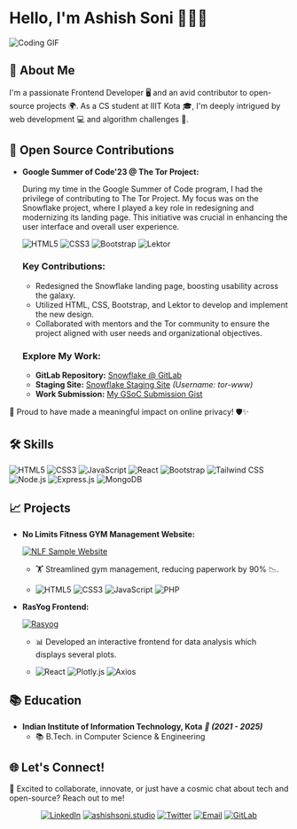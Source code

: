 # Hello, I'm Ashish Soni 👨‍💻🚀

<img src="https://media.giphy.com/media/L8K62iTDkzGX6/giphy.gif" alt="Coding GIF" >

## 🚀 About Me

I'm a passionate Frontend Developer 🖥️ and an avid contributor to open-source projects 🌍. As a CS student at IIIT Kota 🎓, I'm deeply intrigued by web development 💻 and algorithm challenges 🧠.

## 🌟 Open Source Contributions

- **Google Summer of Code'23 @ The Tor Project:**

  During my time in the Google Summer of Code program, I had the privilege of contributing to The Tor Project. My focus was on the Snowflake project, where I played a key role in redesigning and modernizing its landing page. This initiative was crucial in enhancing the user interface and overall user experience.

  ![HTML5](https://img.shields.io/badge/-HTML5-%23E34F26?style=flat&logo=html5&logoColor=white)
  ![CSS3](https://img.shields.io/badge/-CSS3-%231572B6?style=flat&logo=css3)
  ![Bootstrap](https://img.shields.io/badge/-Bootstrap-%23563D7C?style=flat&logo=bootstrap)
  ![Lektor](https://img.shields.io/badge/-Lektor-%23A6141C?style=flat&logo=lektor)

  ### Key Contributions:

  - Redesigned the Snowflake landing page, boosting usability across the galaxy.
  - Utilized HTML, CSS, Bootstrap, and Lektor to develop and implement the new design.
  - Collaborated with mentors and the Tor community to ensure the project aligned with user needs and organizational objectives.

  ### Explore My Work:

  - **GitLab Repository:** [Snowflake @ GitLab](https://gitlab.torproject.org/tpo/web/snowflake)
  - **Staging Site:** [Snowflake Staging Site](https://snowflake.staging.torproject.org/) _(Username: tor-www)_
  - **Work Submission:** [My GSoC Submission Gist](https://gist.github.com/ashishsoniii/d139cd9b427d340342ef1ff04fae8960)

👏 Proud to have made a meaningful impact on online privacy! 🛡️✨

## 🛠️ Skills

![HTML5](https://img.shields.io/badge/-HTML5-%23E34F26?style=flat&logo=html5&logoColor=white)
![CSS3](https://img.shields.io/badge/-CSS3-%231572B6?style=flat&logo=css3)
![JavaScript](https://img.shields.io/badge/-JavaScript-%23F7DF1E?style=flat&logo=javascript&logoColor=black)
![React](https://img.shields.io/badge/-React-%23282C34?style=flat&logo=react)
![Bootstrap](https://img.shields.io/badge/-Bootstrap-%23563D7C?style=flat&logo=bootstrap)
![Tailwind CSS](https://img.shields.io/badge/-Tailwind%20CSS-%2338B2AC?style=flat&logo=tailwind-css)
![Node.js](https://img.shields.io/badge/-Node.js-%23339933?style=flat&logo=node.js&logoColor=white)
![Express.js](https://img.shields.io/badge/-Express.js-%23404D59?style=flat)
![MongoDB](https://img.shields.io/badge/-MongoDB-%2347A248?style=flat&logo=mongodb&logoColor=white)

## 📈 Projects

- **No Limits Fitness GYM Management Website:**

  [![NLF Sample Website](https://img.shields.io/badge/-Link-%234F26?style=flat&logo=gym&logoColor=white)](https://sample-nlf.000webhostapp.com/)

  - 🏋️ Streamlined gym management, reducing paperwork by 90% 📉.

  - ![HTML5](https://img.shields.io/badge/-HTML5-%23E34F26?style=flat&logo=html5&logoColor=white) ![CSS3](https://img.shields.io/badge/-CSS3-%231572B6?style=flat&logo=css3) ![JavaScript](https://img.shields.io/badge/-JavaScript-%23F7DF1E?style=flat&logo=javascript&logoColor=black) ![PHP](https://img.shields.io/badge/-PHP-%23777BB4?style=flat&logo=php&logoColor=white)

- **RasYog Frontend:**

  [![Rasyog](https://img.shields.io/badge/-Rasyog-%234826?style=flat&logo=gym&logoColor=white)](https://rasyog.netlify.app/)


  - 📊 Developed an interactive frontend for data analysis which displays several plots.

  - ![React](https://img.shields.io/badge/-React-%23282C34?style=flat&logo=react) ![Plotly.js](https://img.shields.io/badge/-Plotly.js-%2314354C?style=flat) ![Axios](https://img.shields.io/badge/-Axios-%2314354C?style=flat)

## 📚 Education

- **Indian Institute of Information Technology, Kota** **_📅 (2021 - 2025)_**
  - 📚 B.Tech. in Computer Science & Engineering

## 🌐 Let's Connect!

💫 Excited to collaborate, innovate, or just have a cosmic chat about tech and open-source? Reach out to me!

<div align="center">

[![LinkedIn](https://img.shields.io/badge/-LinkedIn-0A66C2?style=for-the-badge&logo=linkedin&logoColor=white)](Your-LinkedIn-Link)
[![ashishsoni.studio](https://img.shields.io/badge/-ashishsoni.studio-0A10A0?style=for-the-badge&logo=icon&logoColor=white)](https://ashishsoni.studio/)
[![Twitter](https://img.shields.io/badge/-Twitter-000000?style=for-the-badge&logo=x&logoColor=white)](https://x.com/Ashishsoni_1)
[![Email](https://img.shields.io/badge/-ashishsoni2002%40gmail.com-D14836?style=for-the-badge&logo=gmail&logoColor=white)](mailto:ashishsoni2002@gmail.com)
[![GitLab](https://img.shields.io/badge/-GitLab-purple?style=for-the-badge&logo=gitlab&logoColor=white)](https://gitlab.torproject.org/ashishsoniii/)

</div>





<!-- Optional: Add a section for blog posts if you write blogs -->

<!---
ashishsoniii/ashishsoniii is a ✨ special ✨ repository because its `README.md` (this file) appears on your GitHub profile.
You can click the Preview link to take a look at your changes.
--->
